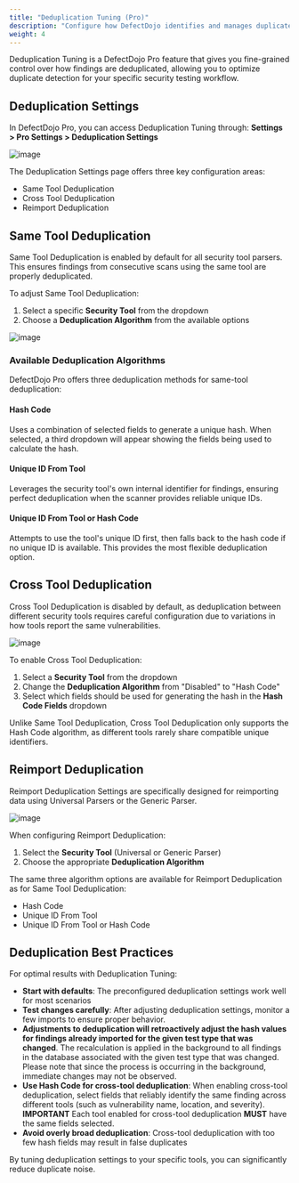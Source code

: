 ```yaml
---
title: "Deduplication Tuning (Pro)"
description: "Configure how DefectDojo identifies and manages duplicate findings"
weight: 4
---
```


Deduplication Tuning is a DefectDojo Pro feature that gives you fine-grained control over how findings are deduplicated, allowing you to optimize duplicate detection for your specific security testing workflow.

## Deduplication Settings

In DefectDojo Pro, you can access Deduplication Tuning through:
**Settings > Pro Settings > Deduplication Settings**

![image](images/deduplication_tuning.png)

The Deduplication Settings page offers three key configuration areas:
- Same Tool Deduplication
- Cross Tool Deduplication
- Reimport Deduplication

## Same Tool Deduplication

Same Tool Deduplication is enabled by default for all security tool parsers. This ensures findings from consecutive scans using the same tool are properly deduplicated.

To adjust Same Tool Deduplication:

1. Select a specific **Security Tool** from the dropdown
2. Choose a **Deduplication Algorithm** from the available options

![image](images/same_tool_deduplication.png)

### Available Deduplication Algorithms

DefectDojo Pro offers three deduplication methods for same-tool deduplication:

#### Hash Code
Uses a combination of selected fields to generate a unique hash. When selected, a third dropdown will appear showing the fields being used to calculate the hash.

#### Unique ID From Tool
Leverages the security tool's own internal identifier for findings, ensuring perfect deduplication when the scanner provides reliable unique IDs.

#### Unique ID From Tool or Hash Code
Attempts to use the tool's unique ID first, then falls back to the hash code if no unique ID is available. This provides the most flexible deduplication option.

## Cross Tool Deduplication

Cross Tool Deduplication is disabled by default, as deduplication between different security tools requires careful configuration due to variations in how tools report the same vulnerabilities.

![image](images/cross_tool_deduplication.png)

To enable Cross Tool Deduplication:

1. Select a **Security Tool** from the dropdown
2. Change the **Deduplication Algorithm** from "Disabled" to "Hash Code"
3. Select which fields should be used for generating the hash in the **Hash Code Fields** dropdown

Unlike Same Tool Deduplication, Cross Tool Deduplication only supports the Hash Code algorithm, as different tools rarely share compatible unique identifiers.

## Reimport Deduplication

Reimport Deduplication Settings are specifically designed for reimporting data using Universal Parsers or the Generic Parser.

![image](images/reimport_deduplication.png)

When configuring Reimport Deduplication:

1. Select the **Security Tool** (Universal or Generic Parser)
2. Choose the appropriate **Deduplication Algorithm**

The same three algorithm options are available for Reimport Deduplication as for Same Tool Deduplication:
- Hash Code
- Unique ID From Tool
- Unique ID From Tool or Hash Code

## Deduplication Best Practices

For optimal results with Deduplication Tuning:

- **Start with defaults**: The preconfigured deduplication settings work well for most scenarios
- **Test changes carefully**: After adjusting deduplication settings, monitor a few imports to ensure proper behavior.
- **Adjustments to deduplication will retroactively adjust the hash values for findings already imported for the given test type that was changed**.  The recalculation is applied in the background to all findings in the database associated with the given test type that was changed. Please note that since the process is occurring in the background, immediate changes may not be observed.
- **Use Hash Code for cross-tool deduplication**: When enabling cross-tool deduplication, select fields that reliably identify the same finding across different tools (such as vulnerability name, location, and severity).  **IMPORTANT** Each tool enabled for cross-tool deduplication **MUST** have the same fields selected.
- **Avoid overly broad deduplication**: Cross-tool deduplication with too few hash fields may result in false duplicates

By tuning deduplication settings to your specific tools, you can significantly reduce duplicate noise.
